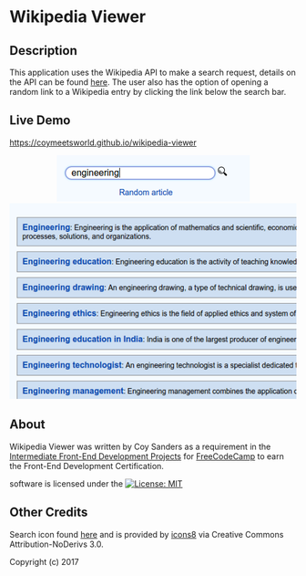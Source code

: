 # Wikipedia Viewer

## Description
This application uses the Wikipedia API to make a search request, details on the API can be found [here](https://www.mediawiki.org/wiki/API:Main_page). The user also has the option of opening a random link to a Wikipedia entry by clicking the link below the search bar.

## Live Demo

https://coymeetsworld.github.io/wikipedia-viewer

<div align="center">
  <img src="imgs/preview-imgs/preview_search.png" alt="Preview image of Wikipedia Viewer search bar"/>
</div>
<div align="center">
  <img src="imgs/preview-imgs/preview_search_results.png" alt="Preview image of results from search"/>
</div>

## About

Wikipedia Viewer was written by Coy Sanders as a requirement in the [Intermediate Front-End Development Projects](https://www.freecodecamp.com/challenges/build-a-wikipedia-viewer) for [FreeCodeCamp](https://www.freecodecamp.com) to earn the Front-End Development Certification.

software is licensed under the [![License: MIT](https://img.shields.io/badge/License-MIT-yellow.svg)](https://opensource.org/licenses/MIT)

## Other Credits

Search icon found [here](http://www.iconsdb.com/black-icons/search-9-icon.html) and is provided by [icons8](https://icons8.com/) via  Creative Commons Attribution-NoDerivs 3.0.

Copyright (c) 2017 

